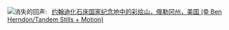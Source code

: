 ![](https://www.bing.com/th?id=OHR.JohnDayFossil_ZH-CN6265838332_UHD.jpg&w=1000)消失的回声:&nbsp;&ensp;[约翰迪化石床国家纪念地中的彩绘山，俄勒冈州，美国 (© Ben Herndon/Tandem Stills + Motion)](https://www.bing.com/th?id=OHR.JohnDayFossil_ZH-CN6265838332_UHD.jpg)
<br><br/>
